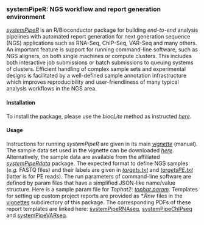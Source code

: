 ### systemPipeR: NGS workflow and report generation environment 

[_systemPipeR_](http://www.bioconductor.org/packages/devel/bioc/html/systemPipeR.html)
is an R/Bioconductor package for building *end-to-end* analysis pipelines with
automated report generation for next generation sequence (NGS) applications
such as RNA-Seq, ChIP-Seq, VAR-Seq and many others. An important feature is
support for running command-line software, such as NGS aligners, on both single
machines or compute clusters. This includes both interactive job submissions or
batch submissions to queuing systems of clusters.  Efficient handling of
complex sample sets and experimental designs is facilitated by a well-defined
sample annotation infrastructure which improves reproducibility and
user-friendliness of many typical analysis workflows in the NGS area.

#### Installation 
To install the package, please use the _biocLite_ method as instructed 
[_here_](http://www.bioconductor.org/packages/devel/bioc/html/systemPipeR.html).


#### Usage
Instructions for running _systemPipeR_ are given in its main
[_vignette_](https://htmlpreview.github.io/?https://github.com/tgirke/systemPipeR/blob/master/vignettes/systemPipeR.html) (manual).
The sample data set used in the vignette can be downloaded [_here_](http://biocluster.ucr.edu/~tgirke/projects/systemPipeR_test_data.zip).
Alternatively, the sample data are available from the affiliated [_systemPipeRdata_](https://github.com/tgirke/systemPipeRdata) package.
The expected format to define NGS samples (_e.g._ FASTQ files) and their
labels are given in
[_targets.txt_](https://github.com/tgirke/systemPipeR/blob/master/inst/extdata/targets.txt)
and
[_targetsPE.txt_](https://github.com/tgirke/systemPipeR/blob/master/inst/extdata/targetsPE.txt)
(latter is for PE reads). 
The run parameters of command-line software are defined by param files that
have a simplified JSON-like name/value structure. Here is a sample param file
for _Tophat2_:
[_tophat.param_](https://github.com/tgirke/systemPipeR/blob/master/inst/extdata/tophat.param).
Templates for setting up custom project reports are provided as _*.Rnw_
files in the [vignettes](https://github.com/tgirke/systemPipeR/tree/master/vignettes) subdirectory of this package. The
corresponding PDFs of these report templates are linked here:
[systemPipeRNAseq](https://github.com/tgirke/systemPipeR/blob/master/vignettes/systemPipeRNAseq.pdf?raw=true),
[systemPipeChIPseq](https://github.com/tgirke/systemPipeR/blob/master/vignettes/systemPipeChIPseq.pdf?raw=true)
and
[systemPipeVARseq](https://github.com/tgirke/systemPipeR/blob/master/vignettes/systemPipeVARseq.pdf?raw=true).

